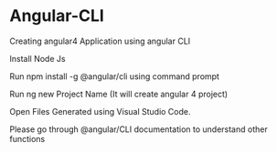 # Angular-CLI

Creating angular4 Application using angular CLI

Install Node Js

Run npm install -g @angular/cli using command prompt

Run ng new Project Name (It will create angular 4 project)

Open Files Generated using Visual Studio Code.

Please go through @angular/CLI documentation to understand other functions




